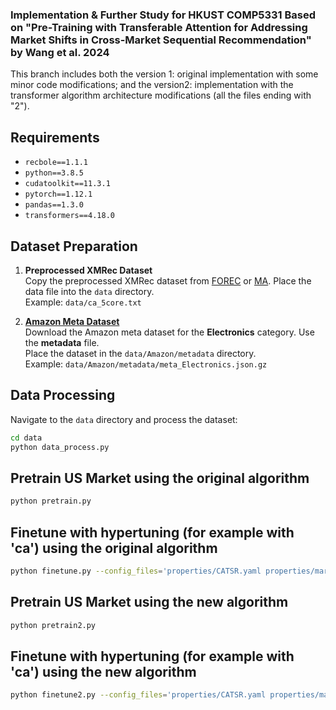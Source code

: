 ### Implementation & Further Study for HKUST COMP5331 Based on "Pre-Training with Transferable Attention for Addressing Market Shifts in Cross-Market Sequential Recommendation" by Wang et al. 2024
This branch includes both the version 1: original implementation with some minor code modifications; and the version2: implementation with the transformer algorithm architecture modifications (all the files ending with "2").

## Requirements

- `recbole==1.1.1`
- `python==3.8.5`
- `cudatoolkit==11.3.1`
- `pytorch==1.12.1`
- `pandas==1.3.0`
- `transformers==4.18.0`

## Dataset Preparation

1. **Preprocessed XMRec Dataset**  
   Copy the preprocessed XMRec dataset from [FOREC](https://github.com/hamedrab/FOREC/tree/main/DATA/proc_data) or [MA](https://github.com/samarthbhargav/efficient-xmrec/tree/main/DATA2/proc_data). Place the data file into the `data` directory.  
   Example: `data/ca_5core.txt`

2. **[Amazon Meta Dataset](https://nijianmo.github.io/amazon/index.html)**  
   Download the Amazon meta dataset for the **Electronics** category. Use the **metadata** file.  
   Place the dataset in the `data/Amazon/metadata` directory.  
   Example: `data/Amazon/metadata/meta_Electronics.json.gz`

## Data Processing

Navigate to the `data` directory and process the dataset:
```bash
cd data
python data_process.py
```

## Pretrain US Market using the original algorithm
```bash
python pretrain.py
```

## Finetune with hypertuning (for example with 'ca') using the original algorithm
```bash
python finetune.py --config_files='properties/CATSR.yaml properties/market.yaml' --params_file='model.hyper' --output_file='hyper_example.result' --weight_path='saved/CATSR-us-200.pth' --tool='Hyperopt' --dataset='ca'
```

## Pretrain US Market using the new algorithm
```bash
python pretrain2.py
```

## Finetune with hypertuning (for example with 'ca') using the new algorithm
```bash
python finetune2.py --config_files='properties/CATSR.yaml properties/market.yaml' --params_file='model.hyper' --output_file='hyper_example.result' --weight_path='saved/CATSR-us-200.pth' --tool='Hyperopt' --dataset='ca'
```
